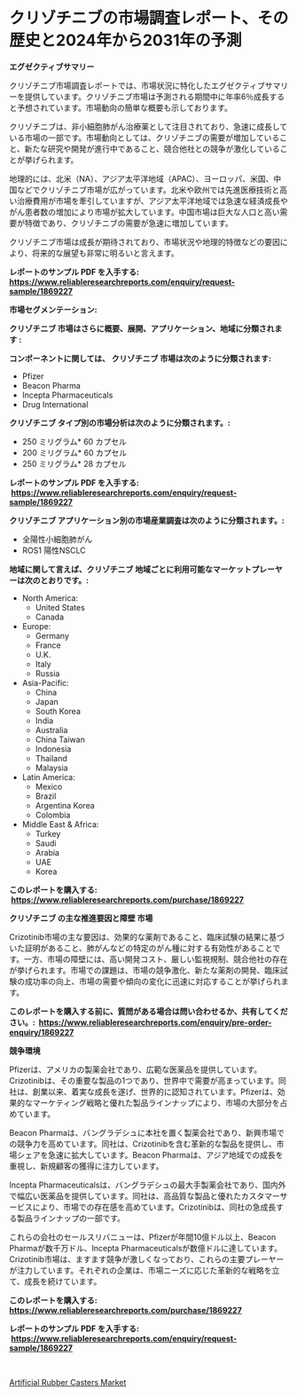 <p><h1>クリゾチニブの市場調査レポート、その歴史と2024年から2031年の予測</h1></p><p><strong>エグゼクティブサマリー</strong></p>
<p><p>クリゾチニブ市場調査レポートでは、市場状況に特化したエグゼクティブサマリーを提供しています。クリゾチニブ市場は予測される期間中に年率6％成長すると予想されています。市場動向の簡単な概要も示しております。</p><p>クリゾチニブは、非小細胞肺がん治療薬として注目されており、急速に成長している市場の一部です。市場動向としては、クリゾチニブの需要が増加していること、新たな研究や開発が進行中であること、競合他社との競争が激化していることが挙げられます。</p><p>地理的には、北米（NA）、アジア太平洋地域（APAC）、ヨーロッパ、米国、中国などでクリゾチニブ市場が広がっています。北米や欧州では先進医療技術と高い治療費用が市場を牽引していますが、アジア太平洋地域では急速な経済成長やがん患者数の増加により市場が拡大しています。中国市場は巨大な人口と高い需要が特徴であり、クリゾチニブの需要が急速に増加しています。</p><p>クリゾチニブ市場は成長が期待されており、市場状況や地理的特徴などの要因により、将来的な展望も非常に明るいと言えます。</p></p>
<p><strong>レポートのサンプル PDF を入手する: <a href="https://www.reliableresearchreports.com/enquiry/request-sample/1869227">https://www.reliableresearchreports.com/enquiry/request-sample/1869227</a></strong></p>
<p><strong>市場セグメンテーション:</strong></p>
<p><strong> クリゾチニブ 市場はさらに概要、展開、アプリケーション、地域に分類されます :</strong></p>
<p><strong>コンポーネントに関しては、 クリゾチニブ 市場は次のように分類されます: &nbsp;</strong></p>
<p><ul><li>Pfizer</li><li>Beacon Pharma</li><li>Incepta Pharmaceuticals</li><li>Drug International</li></ul></p>
<p><strong> クリゾチニブ タイプ別の市場分析は次のように分類されます。:</strong></p>
<p><ul><li>250 ミリグラム* 60 カプセル</li><li>200 ミリグラム* 60 カプセル</li><li>250 ミリグラム* 28 カプセル</li></ul></p>
<p><strong>レポートのサンプル PDF を入手する: &nbsp;<a href="https://www.reliableresearchreports.com/enquiry/request-sample/1869227">https://www.reliableresearchreports.com/enquiry/request-sample/1869227</a></strong></p>
<p><strong> クリゾチニブ アプリケーション別の市場産業調査は次のように分類されます。:</strong></p>
<p><ul><li>全陽性小細胞肺がん</li><li>ROS1 陽性NSCLC</li></ul></p>
<p><strong>地域に関して言えば、クリゾチニブ 地域ごとに利用可能なマーケットプレーヤーは次のとおりです。:</strong></p>
<p><ul>
    <li>
        North America:
        <ul>
            <li>United States</li>
            <li>Canada</li>
        </ul>
    </li>
    <li>
        Europe:
        <ul>
            <li>Germany</li>
            <li>France</li>
            <li>U.K.</li>
            <li>Italy</li>
            <li>Russia</li>
        </ul>
    </li>
    <li>
        Asia-Pacific:
        <ul>
            <li>China</li>
            <li>Japan</li>
            <li>South Korea</li>
            <li>India</li>
            <li>Australia</li>
            <li>China Taiwan</li>
            <li>Indonesia</li>
            <li>Thailand</li>
            <li>Malaysia</li>
        </ul>
    </li>
    <li>
        Latin America:
        <ul>
            <li>Mexico</li>
            <li>Brazil</li>
            <li>Argentina Korea</li>
            <li>Colombia</li>
        </ul>
    </li>
    <li>
        Middle East & Africa:
        <ul>
            <li>Turkey</li>
            <li>Saudi</li>
            <li>Arabia</li>
            <li>UAE</li>
            <li>Korea</li>
        </ul>
    </li>
    </ul></p>
<p><strong>このレポートを購入する: &nbsp;<a href="https://www.reliableresearchreports.com/purchase/1869227">https://www.reliableresearchreports.com/purchase/1869227</a></strong></p>
<p><strong>クリゾチニブ の主な推進要因と障壁 市場</strong></p>
<p><p>Crizotinib市場の主な要因は、効果的な薬剤であること、臨床試験の結果に基づいた証明があること、肺がんなどの特定のがん種に対する有効性があることです。一方、市場の障壁には、高い開発コスト、厳しい監視規制、競合他社の存在が挙げられます。市場での課題は、市場の競争激化、新たな薬剤の開発、臨床試験の成功率の向上、市場の需要や傾向の変化に迅速に対応することが挙げられます。</p></p>
<p><strong>このレポートを購入する前に、質問がある場合は問い合わせるか、共有してください。:&nbsp; <a href="https://www.reliableresearchreports.com/enquiry/pre-order-enquiry/1869227">https://www.reliableresearchreports.com/enquiry/pre-order-enquiry/1869227</a></strong></p>
<p><strong>競争環境</strong></p>
<p><p>Pfizerは、アメリカの製薬会社であり、広範な医薬品を提供しています。 Crizotinibは、その重要な製品の1つであり、世界中で需要が高まっています。同社は、創業以来、着実な成長を遂げ、世界的に認知されています。Pfizerは、効果的なマーケティング戦略と優れた製品ラインナップにより、市場の大部分を占めています。</p><p>Beacon Pharmaは、バングラデシュに本社を置く製薬会社であり、新興市場での競争力を高めています。同社は、Crizotinibを含む革新的な製品を提供し、市場シェアを急速に拡大しています。Beacon Pharmaは、アジア地域での成長を重視し、新規顧客の獲得に注力しています。</p><p>Incepta Pharmaceuticalsは、バングラデシュの最大手製薬会社であり、国内外で幅広い医薬品を提供しています。同社は、高品質な製品と優れたカスタマーサービスにより、市場での存在感を高めています。Crizotinibは、同社の急成長する製品ラインナップの一部です。</p><p>これらの会社のセールスリバニューは、Pfizerが年間10億ドル以上、Beacon Pharmaが数千万ドル、Incepta Pharmaceuticalsが数億ドルに達しています。 Crizotinib市場は、ますます競争が激しくなっており、これらの主要プレーヤーが注力しています。それぞれの企業は、市場ニーズに応じた革新的な戦略を立て、成長を続けています。</p></p>
<p><strong>このレポートを購入する: &nbsp; <a href="https://www.reliableresearchreports.com/purchase/1869227">https://www.reliableresearchreports.com/purchase/1869227</a></strong></p>
<p><strong>レポートのサンプル PDF を入手する: &nbsp;<a href="https://www.reliableresearchreports.com/enquiry/request-sample/1869227">https://www.reliableresearchreports.com/enquiry/request-sample/1869227</a></strong><strong></strong></p>
<p>&nbsp;</p>
<p><p><a href="https://github.com/Hazelklievgspy6vdcsmu106w/Market-Research-Report-List-1/blob/main/artificial-rubber-casters-market.md">Artificial Rubber Casters Market</a></p></p>